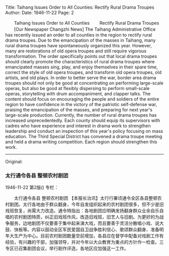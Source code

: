 Title: Taihang Issues Order to All Counties: Rectify Rural Drama Troupes
Author:
Date: 1946-11-22
Page: 2

　　Taihang Issues Order to All Counties
　　Rectify Rural Drama Troupes
　　[Our Newspaper Changzhi News] The Taihang Administrative Office has recently issued an order to all counties in the region to rectify rural drama troupes. Due to the emancipation of the masses in Taihang, many rural drama troupes have spontaneously organized this year. However, many are restorations of old opera troupes and still require vigorous transformation. The order specifically points out that local drama troupes should clearly promote the characteristics of rural drama troupes where emancipated masses sing, play, and enjoy themselves in their spare time, correct the style of old opera troupes, and transform old opera troupes, old artists, and old plays. In order to better serve the war, border area drama troupes should not only be good at concentrating on performing large-scale operas, but also be good at flexibly dispersing to perform small-scale operas, storytelling with drum accompaniment, and clapper talks. The content should focus on encouraging the people and soldiers of the entire region to have confidence in the victory of the patriotic self-defense war, praising the emancipation of the masses, and preparing for next year's large-scale production. Currently, the number of rural drama troupes has increased unprecedentedly. Each county should equip its supervisors with cadres who have experience and interest in drama work to strengthen leadership and conduct an inspection of this year's policy focusing on mass education. The Third Special District has convened a drama troupe meeting and held a drama writing competition. Each region should strengthen this work.



<hr /> 

Original: 


### 太行通令各县  整顿农村剧团

1946-11-22
第2版()
专栏：

　　太行通令各县
    整顿农村剧团
    【本报长治讯】太行行署顷通令全区各县整顿农村剧团。太行各地由于群众翻身，今年自发组织起来的农村剧团很多，但不少是旧戏班恢复，尚需大力改造。通令特指出：各地剧团应明确发扬翻身群众业余自乐自唱的农村剧团特质，纠正旧戏班作风，改造旧戏班，旧艺人与旧剧。为更好的为战争服务，边地剧团不仅要善于集中起来演大戏，而且要善于灵活分散唱小戏、说大鼓、快板等。内容以鼓动全区军民爱国自卫战争胜利信心、歌颂群众翻身、准备明年大生产为中心。目前农村剧团数量空前增加，各县应在督学中配备对戏剧工作有经验，有兴趣的干部，加强领导，并对今年以大众教育为重点的方针作一检查。三专区已召集剧团会议，举行剧作评选，各地区应加强这一工作。
